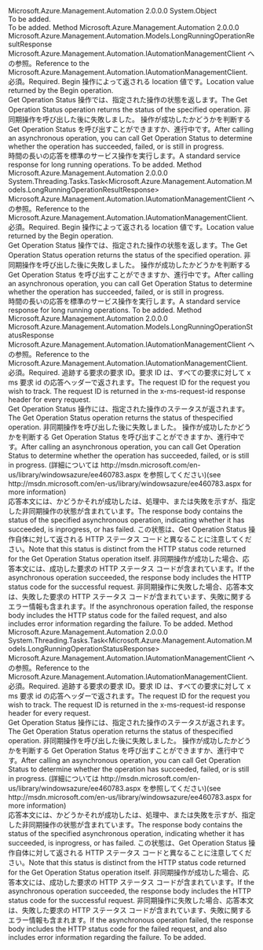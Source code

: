 <Type Name="AutomationManagementClientExtensions" FullName="Microsoft.Azure.Management.Automation.AutomationManagementClientExtensions">
  <TypeSignature Language="C#" Value="public static class AutomationManagementClientExtensions" />
  <TypeSignature Language="ILAsm" Value=".class public auto ansi abstract sealed beforefieldinit AutomationManagementClientExtensions extends System.Object" />
  <TypeSignature Language="DocId" Value="T:Microsoft.Azure.Management.Automation.AutomationManagementClientExtensions" />
  <TypeSignature Language="VB.NET" Value="Public Module AutomationManagementClientExtensions" />
  <TypeSignature Language="F#" Value="type AutomationManagementClientExtensions = class" />
  <AssemblyInfo>
    <AssemblyName>Microsoft.Azure.Management.Automation</AssemblyName>
    <AssemblyVersion>2.0.0.0</AssemblyVersion>
  </AssemblyInfo>
  <Base>
    <BaseTypeName>System.Object</BaseTypeName>
  </Base>
  <Interfaces />
  <Docs>
    <summary>To be added.</summary>
    <remarks>To be added.</remarks>
  </Docs>
  <Members>
    <Member MemberName="GetOperationResultStatus">
      <MemberSignature Language="C#" Value="public static Microsoft.Azure.Management.Automation.Models.LongRunningOperationResultResponse GetOperationResultStatus (this Microsoft.Azure.Management.Automation.IAutomationManagementClient operations, string operationStatusLink);" />
      <MemberSignature Language="ILAsm" Value=".method public static hidebysig class Microsoft.Azure.Management.Automation.Models.LongRunningOperationResultResponse GetOperationResultStatus(class Microsoft.Azure.Management.Automation.IAutomationManagementClient operations, string operationStatusLink) cil managed" />
      <MemberSignature Language="DocId" Value="M:Microsoft.Azure.Management.Automation.AutomationManagementClientExtensions.GetOperationResultStatus(Microsoft.Azure.Management.Automation.IAutomationManagementClient,System.String)" />
      <MemberSignature Language="VB.NET" Value="&lt;Extension()&gt;&#xA;Public Function GetOperationResultStatus (operations As IAutomationManagementClient, operationStatusLink As String) As LongRunningOperationResultResponse" />
      <MemberSignature Language="F#" Value="static member GetOperationResultStatus : Microsoft.Azure.Management.Automation.IAutomationManagementClient * string -&gt; Microsoft.Azure.Management.Automation.Models.LongRunningOperationResultResponse" Usage="Microsoft.Azure.Management.Automation.AutomationManagementClientExtensions.GetOperationResultStatus (operations, operationStatusLink)" />
      <MemberType>Method</MemberType>
      <AssemblyInfo>
        <AssemblyName>Microsoft.Azure.Management.Automation</AssemblyName>
        <AssemblyVersion>2.0.0.0</AssemblyVersion>
      </AssemblyInfo>
      <ReturnValue>
        <ReturnType>Microsoft.Azure.Management.Automation.Models.LongRunningOperationResultResponse</ReturnType>
      </ReturnValue>
      <Parameters>
        <Parameter Name="operations" Type="Microsoft.Azure.Management.Automation.IAutomationManagementClient" RefType="this" />
        <Parameter Name="operationStatusLink" Type="System.String" />
      </Parameters>
      <Docs>
        <param name="operations">
            <span data-ttu-id="51aaa-101">Microsoft.Azure.Management.Automation.IAutomationManagementClient への参照。</span><span class="sxs-lookup"><span data-stu-id="51aaa-101">Reference to the Microsoft.Azure.Management.Automation.IAutomationManagementClient.</span></span>
            </param>
        <param name="operationStatusLink">
            <span data-ttu-id="51aaa-102">必須。</span><span class="sxs-lookup"><span data-stu-id="51aaa-102">Required.</span></span> <span data-ttu-id="51aaa-103">Begin 操作によって返される location 値です。</span><span class="sxs-lookup"><span data-stu-id="51aaa-103">Location value returned by the Begin operation.</span></span>
            </param>
        <summary>
            <span data-ttu-id="51aaa-104">Get Operation Status 操作では、指定された操作の状態を返します。</span><span class="sxs-lookup"><span data-stu-id="51aaa-104">The Get Operation Status operation returns the status of the specified operation.</span></span> <span data-ttu-id="51aaa-105">非同期操作を呼び出した後に失敗しました。 操作が成功したかどうかを判断する Get Operation Status を呼び出すことができますか、進行中です。</span><span class="sxs-lookup"><span data-stu-id="51aaa-105">After calling an asynchronous operation, you can call Get Operation Status to determine whether the operation has succeeded, failed, or is still in progress.</span></span>
            </summary>
        <returns>
            <span data-ttu-id="51aaa-106">時間の長いの応答を標準のサービス操作を実行します。</span><span class="sxs-lookup"><span data-stu-id="51aaa-106">A standard service response for long running operations.</span></span>
            </returns>
        <remarks>To be added.</remarks>
      </Docs>
    </Member>
    <Member MemberName="GetOperationResultStatusAsync">
      <MemberSignature Language="C#" Value="public static System.Threading.Tasks.Task&lt;Microsoft.Azure.Management.Automation.Models.LongRunningOperationResultResponse&gt; GetOperationResultStatusAsync (this Microsoft.Azure.Management.Automation.IAutomationManagementClient operations, string operationStatusLink);" />
      <MemberSignature Language="ILAsm" Value=".method public static hidebysig class System.Threading.Tasks.Task`1&lt;class Microsoft.Azure.Management.Automation.Models.LongRunningOperationResultResponse&gt; GetOperationResultStatusAsync(class Microsoft.Azure.Management.Automation.IAutomationManagementClient operations, string operationStatusLink) cil managed" />
      <MemberSignature Language="DocId" Value="M:Microsoft.Azure.Management.Automation.AutomationManagementClientExtensions.GetOperationResultStatusAsync(Microsoft.Azure.Management.Automation.IAutomationManagementClient,System.String)" />
      <MemberSignature Language="VB.NET" Value="&lt;Extension()&gt;&#xA;Public Function GetOperationResultStatusAsync (operations As IAutomationManagementClient, operationStatusLink As String) As Task(Of LongRunningOperationResultResponse)" />
      <MemberSignature Language="F#" Value="static member GetOperationResultStatusAsync : Microsoft.Azure.Management.Automation.IAutomationManagementClient * string -&gt; System.Threading.Tasks.Task&lt;Microsoft.Azure.Management.Automation.Models.LongRunningOperationResultResponse&gt;" Usage="Microsoft.Azure.Management.Automation.AutomationManagementClientExtensions.GetOperationResultStatusAsync (operations, operationStatusLink)" />
      <MemberType>Method</MemberType>
      <AssemblyInfo>
        <AssemblyName>Microsoft.Azure.Management.Automation</AssemblyName>
        <AssemblyVersion>2.0.0.0</AssemblyVersion>
      </AssemblyInfo>
      <ReturnValue>
        <ReturnType>System.Threading.Tasks.Task&lt;Microsoft.Azure.Management.Automation.Models.LongRunningOperationResultResponse&gt;</ReturnType>
      </ReturnValue>
      <Parameters>
        <Parameter Name="operations" Type="Microsoft.Azure.Management.Automation.IAutomationManagementClient" RefType="this" />
        <Parameter Name="operationStatusLink" Type="System.String" />
      </Parameters>
      <Docs>
        <param name="operations">
            <span data-ttu-id="51aaa-107">Microsoft.Azure.Management.Automation.IAutomationManagementClient への参照。</span><span class="sxs-lookup"><span data-stu-id="51aaa-107">Reference to the Microsoft.Azure.Management.Automation.IAutomationManagementClient.</span></span>
            </param>
        <param name="operationStatusLink">
            <span data-ttu-id="51aaa-108">必須。</span><span class="sxs-lookup"><span data-stu-id="51aaa-108">Required.</span></span> <span data-ttu-id="51aaa-109">Begin 操作によって返される location 値です。</span><span class="sxs-lookup"><span data-stu-id="51aaa-109">Location value returned by the Begin operation.</span></span>
            </param>
        <summary>
            <span data-ttu-id="51aaa-110">Get Operation Status 操作では、指定された操作の状態を返します。</span><span class="sxs-lookup"><span data-stu-id="51aaa-110">The Get Operation Status operation returns the status of the specified operation.</span></span> <span data-ttu-id="51aaa-111">非同期操作を呼び出した後に失敗しました。 操作が成功したかどうかを判断する Get Operation Status を呼び出すことができますか、進行中です。</span><span class="sxs-lookup"><span data-stu-id="51aaa-111">After calling an asynchronous operation, you can call Get Operation Status to determine whether the operation has succeeded, failed, or is still in progress.</span></span>
            </summary>
        <returns>
            <span data-ttu-id="51aaa-112">時間の長いの応答を標準のサービス操作を実行します。</span><span class="sxs-lookup"><span data-stu-id="51aaa-112">A standard service response for long running operations.</span></span>
            </returns>
        <remarks>To be added.</remarks>
      </Docs>
    </Member>
    <Member MemberName="GetOperationStatus">
      <MemberSignature Language="C#" Value="public static Microsoft.Azure.Management.Automation.Models.LongRunningOperationStatusResponse GetOperationStatus (this Microsoft.Azure.Management.Automation.IAutomationManagementClient operations, string requestId);" />
      <MemberSignature Language="ILAsm" Value=".method public static hidebysig class Microsoft.Azure.Management.Automation.Models.LongRunningOperationStatusResponse GetOperationStatus(class Microsoft.Azure.Management.Automation.IAutomationManagementClient operations, string requestId) cil managed" />
      <MemberSignature Language="DocId" Value="M:Microsoft.Azure.Management.Automation.AutomationManagementClientExtensions.GetOperationStatus(Microsoft.Azure.Management.Automation.IAutomationManagementClient,System.String)" />
      <MemberSignature Language="VB.NET" Value="&lt;Extension()&gt;&#xA;Public Function GetOperationStatus (operations As IAutomationManagementClient, requestId As String) As LongRunningOperationStatusResponse" />
      <MemberSignature Language="F#" Value="static member GetOperationStatus : Microsoft.Azure.Management.Automation.IAutomationManagementClient * string -&gt; Microsoft.Azure.Management.Automation.Models.LongRunningOperationStatusResponse" Usage="Microsoft.Azure.Management.Automation.AutomationManagementClientExtensions.GetOperationStatus (operations, requestId)" />
      <MemberType>Method</MemberType>
      <AssemblyInfo>
        <AssemblyName>Microsoft.Azure.Management.Automation</AssemblyName>
        <AssemblyVersion>2.0.0.0</AssemblyVersion>
      </AssemblyInfo>
      <ReturnValue>
        <ReturnType>Microsoft.Azure.Management.Automation.Models.LongRunningOperationStatusResponse</ReturnType>
      </ReturnValue>
      <Parameters>
        <Parameter Name="operations" Type="Microsoft.Azure.Management.Automation.IAutomationManagementClient" RefType="this" />
        <Parameter Name="requestId" Type="System.String" />
      </Parameters>
      <Docs>
        <param name="operations">
            <span data-ttu-id="51aaa-113">Microsoft.Azure.Management.Automation.IAutomationManagementClient への参照。</span><span class="sxs-lookup"><span data-stu-id="51aaa-113">Reference to the Microsoft.Azure.Management.Automation.IAutomationManagementClient.</span></span>
            </param>
        <param name="requestId">
            <span data-ttu-id="51aaa-114">必須。</span><span class="sxs-lookup"><span data-stu-id="51aaa-114">Required.</span></span> <span data-ttu-id="51aaa-115">追跡する要求の要求 ID。要求 ID は、すべての要求に対して x ms 要求 id の応答ヘッダーで返されます。</span><span class="sxs-lookup"><span data-stu-id="51aaa-115">The request ID for the request you wish to track. The request ID is returned in the x-ms-request-id response header for every request.</span></span>
            </param>
        <summary>
            <span data-ttu-id="51aaa-116">Get Operation Status 操作には、指定された操作のステータスが返されます。</span><span class="sxs-lookup"><span data-stu-id="51aaa-116">The Get Operation Status operation returns the status of thespecified operation.</span></span> <span data-ttu-id="51aaa-117">非同期操作を呼び出した後に失敗しました。 操作が成功したかどうかを判断する Get Operation Status を呼び出すことができますか、進行中です。</span><span class="sxs-lookup"><span data-stu-id="51aaa-117">After calling an asynchronous operation, you can call Get Operation Status to determine whether the operation has succeeded, failed, or is still in progress.</span></span>  <span data-ttu-id="51aaa-118">(詳細については http://msdn.microsoft.com/en-us/library/windowsazure/ee460783.aspx を参照してください)</span><span class="sxs-lookup"><span data-stu-id="51aaa-118">(see http://msdn.microsoft.com/en-us/library/windowsazure/ee460783.aspx for more information)</span></span>
            </summary>
        <returns>
            <span data-ttu-id="51aaa-119">応答本文には、かどうかそれが成功したは、処理中、または失敗を示すが、指定した非同期操作の状態が含まれています。</span><span class="sxs-lookup"><span data-stu-id="51aaa-119">The response body contains the status of the specified asynchronous operation, indicating whether it has succeeded, is inprogress, or has failed.</span></span> <span data-ttu-id="51aaa-120">この状態は、Get Operation Status 操作自体に対して返される HTTP ステータス コードと異なることに注意してください。</span><span class="sxs-lookup"><span data-stu-id="51aaa-120">Note that this status is distinct from the HTTP status code returned for the Get Operation Status operation itself.</span></span>  <span data-ttu-id="51aaa-121">非同期操作が成功した場合、応答本文には、成功した要求の HTTP ステータス コードが含まれています。</span><span class="sxs-lookup"><span data-stu-id="51aaa-121">If the asynchronous operation succeeded, the response body includes the HTTP status code for the successful request.</span></span>  <span data-ttu-id="51aaa-122">非同期操作に失敗した場合、応答本文は、失敗した要求の HTTP ステータス コードが含まれています、失敗に関するエラー情報も含まれます。</span><span class="sxs-lookup"><span data-stu-id="51aaa-122">If the asynchronous operation failed, the response body includes the HTTP status code for the failed request, and also includes error information regarding the failure.</span></span>
            </returns>
        <remarks>To be added.</remarks>
      </Docs>
    </Member>
    <Member MemberName="GetOperationStatusAsync">
      <MemberSignature Language="C#" Value="public static System.Threading.Tasks.Task&lt;Microsoft.Azure.Management.Automation.Models.LongRunningOperationStatusResponse&gt; GetOperationStatusAsync (this Microsoft.Azure.Management.Automation.IAutomationManagementClient operations, string requestId);" />
      <MemberSignature Language="ILAsm" Value=".method public static hidebysig class System.Threading.Tasks.Task`1&lt;class Microsoft.Azure.Management.Automation.Models.LongRunningOperationStatusResponse&gt; GetOperationStatusAsync(class Microsoft.Azure.Management.Automation.IAutomationManagementClient operations, string requestId) cil managed" />
      <MemberSignature Language="DocId" Value="M:Microsoft.Azure.Management.Automation.AutomationManagementClientExtensions.GetOperationStatusAsync(Microsoft.Azure.Management.Automation.IAutomationManagementClient,System.String)" />
      <MemberSignature Language="VB.NET" Value="&lt;Extension()&gt;&#xA;Public Function GetOperationStatusAsync (operations As IAutomationManagementClient, requestId As String) As Task(Of LongRunningOperationStatusResponse)" />
      <MemberSignature Language="F#" Value="static member GetOperationStatusAsync : Microsoft.Azure.Management.Automation.IAutomationManagementClient * string -&gt; System.Threading.Tasks.Task&lt;Microsoft.Azure.Management.Automation.Models.LongRunningOperationStatusResponse&gt;" Usage="Microsoft.Azure.Management.Automation.AutomationManagementClientExtensions.GetOperationStatusAsync (operations, requestId)" />
      <MemberType>Method</MemberType>
      <AssemblyInfo>
        <AssemblyName>Microsoft.Azure.Management.Automation</AssemblyName>
        <AssemblyVersion>2.0.0.0</AssemblyVersion>
      </AssemblyInfo>
      <ReturnValue>
        <ReturnType>System.Threading.Tasks.Task&lt;Microsoft.Azure.Management.Automation.Models.LongRunningOperationStatusResponse&gt;</ReturnType>
      </ReturnValue>
      <Parameters>
        <Parameter Name="operations" Type="Microsoft.Azure.Management.Automation.IAutomationManagementClient" RefType="this" />
        <Parameter Name="requestId" Type="System.String" />
      </Parameters>
      <Docs>
        <param name="operations">
            <span data-ttu-id="51aaa-123">Microsoft.Azure.Management.Automation.IAutomationManagementClient への参照。</span><span class="sxs-lookup"><span data-stu-id="51aaa-123">Reference to the Microsoft.Azure.Management.Automation.IAutomationManagementClient.</span></span>
            </param>
        <param name="requestId">
            <span data-ttu-id="51aaa-124">必須。</span><span class="sxs-lookup"><span data-stu-id="51aaa-124">Required.</span></span> <span data-ttu-id="51aaa-125">追跡する要求の要求 ID。要求 ID は、すべての要求に対して x ms 要求 id の応答ヘッダーで返されます。</span><span class="sxs-lookup"><span data-stu-id="51aaa-125">The request ID for the request you wish to track. The request ID is returned in the x-ms-request-id response header for every request.</span></span>
            </param>
        <summary>
            <span data-ttu-id="51aaa-126">Get Operation Status 操作には、指定された操作のステータスが返されます。</span><span class="sxs-lookup"><span data-stu-id="51aaa-126">The Get Operation Status operation returns the status of thespecified operation.</span></span> <span data-ttu-id="51aaa-127">非同期操作を呼び出した後に失敗しました。 操作が成功したかどうかを判断する Get Operation Status を呼び出すことができますか、進行中です。</span><span class="sxs-lookup"><span data-stu-id="51aaa-127">After calling an asynchronous operation, you can call Get Operation Status to determine whether the operation has succeeded, failed, or is still in progress.</span></span>  <span data-ttu-id="51aaa-128">(詳細については http://msdn.microsoft.com/en-us/library/windowsazure/ee460783.aspx を参照してください)</span><span class="sxs-lookup"><span data-stu-id="51aaa-128">(see http://msdn.microsoft.com/en-us/library/windowsazure/ee460783.aspx for more information)</span></span>
            </summary>
        <returns>
            <span data-ttu-id="51aaa-129">応答本文には、かどうかそれが成功したは、処理中、または失敗を示すが、指定した非同期操作の状態が含まれています。</span><span class="sxs-lookup"><span data-stu-id="51aaa-129">The response body contains the status of the specified asynchronous operation, indicating whether it has succeeded, is inprogress, or has failed.</span></span> <span data-ttu-id="51aaa-130">この状態は、Get Operation Status 操作自体に対して返される HTTP ステータス コードと異なることに注意してください。</span><span class="sxs-lookup"><span data-stu-id="51aaa-130">Note that this status is distinct from the HTTP status code returned for the Get Operation Status operation itself.</span></span>  <span data-ttu-id="51aaa-131">非同期操作が成功した場合、応答本文には、成功した要求の HTTP ステータス コードが含まれています。</span><span class="sxs-lookup"><span data-stu-id="51aaa-131">If the asynchronous operation succeeded, the response body includes the HTTP status code for the successful request.</span></span>  <span data-ttu-id="51aaa-132">非同期操作に失敗した場合、応答本文は、失敗した要求の HTTP ステータス コードが含まれています、失敗に関するエラー情報も含まれます。</span><span class="sxs-lookup"><span data-stu-id="51aaa-132">If the asynchronous operation failed, the response body includes the HTTP status code for the failed request, and also includes error information regarding the failure.</span></span>
            </returns>
        <remarks>To be added.</remarks>
      </Docs>
    </Member>
  </Members>
</Type>